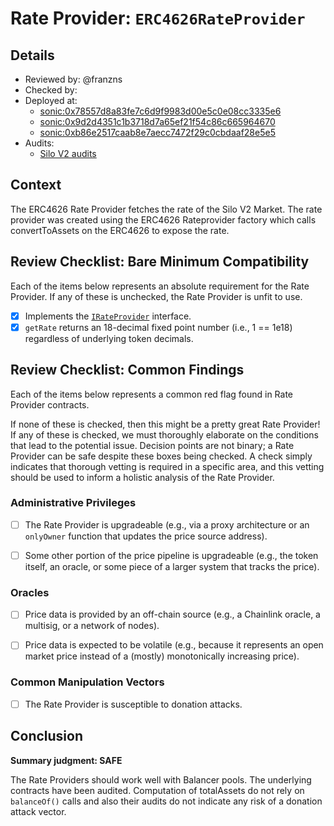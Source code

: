 # Rate Provider: `ERC4626RateProvider`

## Details
- Reviewed by: @franzns
- Checked by: 
- Deployed at:
    - [sonic:0x78557d8a83fe7c6d9f9983d00e5c0e08cc3335e6](https://sonicscan.org/address/0x78557d8a83fe7c6d9f9983d00e5c0e08cc3335e6#code)
    - [sonic:0x9d2d4351c1b3718d7a65ef21f54c86c665964670](https://sonicscan.org/address/0x9d2d4351c1b3718d7a65ef21f54c86c665964670#code)
    - [sonic:0xb86e2517caab8e7aecc7472f29c0cbdaaf28e5e5](https://sonicscan.org/address/0xb86e2517caab8e7aecc7472f29c0cbdaaf28e5e5#code)
- Audits:
    - [Silo V2 audits](https://docs.silo.finance/audits-and-tests)

## Context
The ERC4626 Rate Provider fetches the rate of the Silo V2 Market. The rate provider was created using the ERC4626 Rateprovider factory which calls convertToAssets on the ERC4626 to expose the rate. 

## Review Checklist: Bare Minimum Compatibility
Each of the items below represents an absolute requirement for the Rate Provider. If any of these is unchecked, the Rate Provider is unfit to use.

- [x] Implements the [`IRateProvider`](https://github.com/balancer/balancer-v2-monorepo/blob/bc3b3fee6e13e01d2efe610ed8118fdb74dfc1f2/pkg/interfaces/contracts/pool-utils/IRateProvider.sol) interface.
- [x] `getRate` returns an 18-decimal fixed point number (i.e., 1 == 1e18) regardless of underlying token decimals.

## Review Checklist: Common Findings
Each of the items below represents a common red flag found in Rate Provider contracts.

If none of these is checked, then this might be a pretty great Rate Provider! If any of these is checked, we must thoroughly elaborate on the conditions that lead to the potential issue. Decision points are not binary; a Rate Provider can be safe despite these boxes being checked. A check simply indicates that thorough vetting is required in a specific area, and this vetting should be used to inform a holistic analysis of the Rate Provider.

### Administrative Privileges
- [ ] The Rate Provider is upgradeable (e.g., via a proxy architecture or an `onlyOwner` function that updates the price source address).

- [ ] Some other portion of the price pipeline is upgradeable (e.g., the token itself, an oracle, or some piece of a larger system that tracks the price).
    

### Oracles
- [ ] Price data is provided by an off-chain source (e.g., a Chainlink oracle, a multisig, or a network of nodes).

- [ ] Price data is expected to be volatile (e.g., because it represents an open market price instead of a (mostly) monotonically increasing price).

### Common Manipulation Vectors
- [ ] The Rate Provider is susceptible to donation attacks.

## Conclusion
**Summary judgment: SAFE**

The Rate Providers should work well with Balancer pools. The underlying contracts have been audited. Computation of totalAssets do not rely on `balanceOf()` calls and also their audits do not indicate any risk of a donation attack vector.